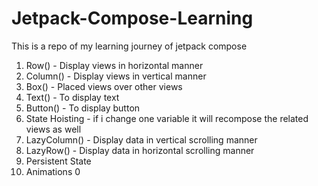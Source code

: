 # Jetpack-Compose-Learning
This is a repo of my learning journey of jetpack compose
1. Row() - Display views in horizontal manner 
2. Column() - Display views in vertical manner
3. Box() - Placed views over other views
4. Text() - To display text
5. Button() - To display button 
6. State Hoisting - if i change one variable it will recompose the related views as well
7. LazyColumn() - Display data in vertical scrolling manner
8. LazyRow() - Display data in horizontal scrolling manner
9. Persistent State
10. Animations
0
